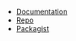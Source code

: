 - [Documentation](/)
- [Repo](https://github.com/Syndesi/neo4j-sync-bundle)
- [Packagist](https://packagist.org/packages/syndesi/neo4j-sync-bundle)
